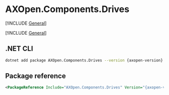 # AXOpen.Components.Drives

[!INCLUDE [General](../../docs/README.md)]

[!INCLUDE [General](../../../../docfx/articles/notes/NUGET_PACAKGE_GENERAL.md)]


## .NET CLI

~~~bash
dotnet add package AXOpen.Components.Drives --version {axopen-version}
~~~

## Package reference

~~~xml
<PackageReference Include="AXOpen.Components.Drives" Version="{axopen-version}" />
~~~

<!-- TODO: Additional information about partial extensions -->
